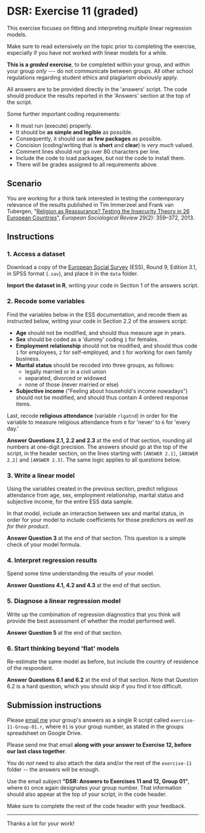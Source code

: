 # DSR: Exercise 11 (graded)

This exercise focuses on fitting and interpreting _multiple_ linear regression models.

Make sure to read extensively on the topic prior to completing the exercise, especially if you have not worked with linear models for a while.

__This is a _graded_ exercise__, to be completed within your group, and within your group _only_ --- do not communicate between groups. All other school regulations regarding student ethics and plagiarism obviously apply.

All answers are to be provided directly in the 'answers' script. The code should produce the results reported in the 'Answers' section at the top of the script.

Some further important coding requirements:

- It must run (execute) properly.
- It should be __as simple and legible__ as possible.
- Consequently, it should use __as few packages__ as possible.
- Concision (coding/writing that is __short__ and __clear__) is _very much_ valued.
- Comment lines should _not_ go over 80 characters per line.
- Include the code to load packages, but _not_ the code to install them.
- There will be grades assigned to all requirements above.

## Scenario

You are working for a think tank interested in testing the contemporary relevance of the results published in Tim Immerzeel and Frank van Tubergen, "[Religion as Reassurance? Testing the Insecurity Theory in 26 European Countries][doi]", _European Sociological Review_ 29(2): 359–372, 2013.

[doi]: https://doi.org/10.1093/esr/jcr072

## Instructions

### 1. Access a dataset

Download a copy of the [European Social Survey][ess] (ESS), Round 9, Edition 3.1, in SPSS format (`.sav`), and place it in the `data` folder.

[ess]: http://www.europeansocialsurvey.org/

__Import the dataset in R__, writing your code in Section 1 of the answers script.

### 2. Recode some variables

Find the variables below in the ESS documentation, and recode them as instructed below, writing your code in Section 2.2 of the answers script:

- __Age__ should not be modified, and should thus measure age in years.
- __Sex__ should be coded as a 'dummy' coding `1` for females.
- __Employment relationship__ should not be modified, and should thus code `1` for employees, `2` for self-employed, and `3` for working for own family business.
- __Marital status__ should be recoded into three groups, as follows:
  - legally married or in a civil union
  - separated, divorced or widowed
  - none of those (never married or else)
- __Subjective income__ ("Feeling about household's income nowadays") should not be modified, and should thus contain 4 ordered response items.

Last, recode __religious attendance__ (variable `rlgatnd`) in order for the variable to measure religious attendance from `0` for 'never' to `6` for 'every day.'

__Answer Questions 2.1, 2.2 and 2.3__ at the end of that section, rounding all numbers at one-digit precision. The answers should go at the top of the script, in the header section, on the lines starting with `[ANSWER 2.1]`, `[ANSWER 2.2]` and `[ANSWER 2.3]`. The same logic applies to all questions below.

### 3. Write a linear model

Using the variables created in the previous section, predict religious attendance from age, sex, employment relationship, marital status and subjective income, for the entire ESS data sample.

In that model, include an interaction between sex and marital status, in order for your model to include coefficients for those predictors _as well as for their product_.

__Answer Question 3__ at the end of that section. This question is a simple check of your model formula.

### 4. Interpret regression results

Spend some time understanding the results of your model.

__Answer Questions 4.1, 4.2 and 4.3__ at the end of that section.

### 5. Diagnose a linear regression model

Write up the combination of regression diagnostics that you think will provide the best assessment of whether the model performed well.

__Answer Question 5__ at the end of that section.

### 6. Start thinking beyond 'flat' models

Re-estimate the same model as before, but include the country of residence of the respondent.

__Answer Questions 6.1 and 6.2__ at the end of that section. Note that Question 6.2 is a hard question, which you should skip if you find it too difficult.

## Submission instructions

Please [email me](mailto:francois.briatte@sciencespo.fr) your group's answers as a single R script called `exercise-11-Group-01.r`, where `01` is your group number, as stated in the groups spreadsheet on Google Drive.

Please send me that email __along with your answer to Exercise 12, before our last class together__.

You do _not_ need to also attach the data and/or the rest of the `exercise-11` folder -- the answers will be enough.

Use the email subject __"DSR: Answers to Exercises 11 and 12, Group 01"__, where `01` once again designates your group number. That information should also appear at the top of your script, in the code header.

Make sure to complete the rest of the code header with your feedback.

---

Thanks a lot for your work!
